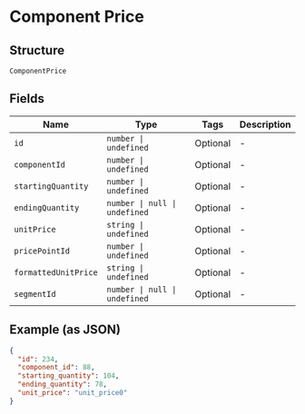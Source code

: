 
# Component Price

## Structure

`ComponentPrice`

## Fields

| Name | Type | Tags | Description |
|  --- | --- | --- | --- |
| `id` | `number \| undefined` | Optional | - |
| `componentId` | `number \| undefined` | Optional | - |
| `startingQuantity` | `number \| undefined` | Optional | - |
| `endingQuantity` | `number \| null \| undefined` | Optional | - |
| `unitPrice` | `string \| undefined` | Optional | - |
| `pricePointId` | `number \| undefined` | Optional | - |
| `formattedUnitPrice` | `string \| undefined` | Optional | - |
| `segmentId` | `number \| null \| undefined` | Optional | - |

## Example (as JSON)

```json
{
  "id": 234,
  "component_id": 88,
  "starting_quantity": 104,
  "ending_quantity": 78,
  "unit_price": "unit_price0"
}
```

